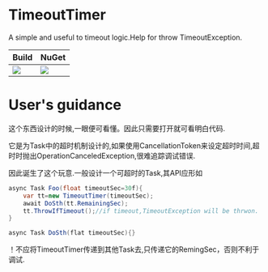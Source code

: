 # TimeoutTimer
A simple and useful to timeout logic.Help for throw TimeoutException.

| Build | NuGet |
|--|--|
|![](https://github.com/BoysheO/TimeoutTimer/workflows/nuget/badge.svg)|[![](https://img.shields.io/nuget/v/TimeoutTimer.svg)](https://www.nuget.org/packages/TimeoutTimer)|

# User's guidance 
 这个东西设计的时候,一眼便可看懂。因此只需要打开就可看明白代码.

它是为Task中的超时机制设计的,如果使用CancellationToken来设定超时时间,超时时抛出OperationCanceledException,很难追踪调试错误.

因此诞生了这个玩意.一般设计一个可超时的Task,其API应形如
````csharp
async Task Foo(float timeoutSec=30f){
    var tt=new TimeoutTimer(timeoutSec);
    await DoSth(tt.RemainingSec);
    tt.ThrowIfTimeout();//if timeout,TimeoutException will be thrwon.
}

async Task DoSth(flat timeoutSec){}

````
！不应将TimeoutTimer传递到其他Task去,只传递它的RemingSec，否则不利于调试.
